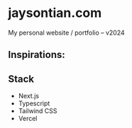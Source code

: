 # jaysontian.com

My personal website / portfolio – v2024

Inspirations:
- 


## Stack
- Next.js
- Typescript
- Tailwind CSS
- Vercel